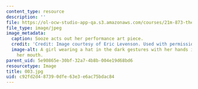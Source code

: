 ```yaml
---
content_type: resource
description: ''
file: https://ol-ocw-studio-app-qa.s3.amazonaws.com/courses/21m-873-theater-arts-topics-suburbia-january-iap-2008/c92fd2d487390dfe63e3e6ac75bdac84_003.jpg
file_type: image/jpeg
image_metadata:
  caption: Sooze acts out her performance art piece.
  credit: 'Credit: Image courtesy of Eric Levenson. Used with permission.'
  image-alt: A girl wearing a hat in the dark gestures with her hands in front of
    her mouth.
parent_uid: 5e90865e-30bf-32a7-4b8b-004e19d68bd6
resourcetype: Image
title: 003.jpg
uid: c92fd2d4-8739-0dfe-63e3-e6ac75bdac84
---
```

